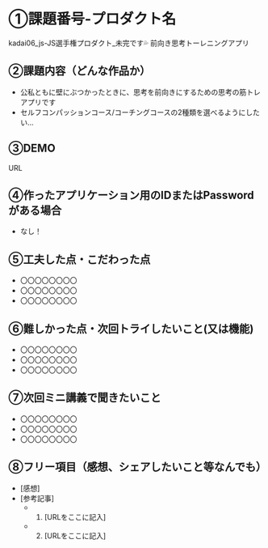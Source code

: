 # ①課題番号-プロダクト名

kadai06_js-JS選手権プロダクト_未完です💦
前向き思考トーレニングアプリ

## ②課題内容（どんな作品か）

- 公私ともに壁にぶつかったときに、思考を前向きにするための思考の筋トレアプリです
- セルフコンパッションコース/コーチングコースの2種類を選べるようにしたい…

## ③DEMO

URL

## ④作ったアプリケーション用のIDまたはPasswordがある場合

- なし！

## ⑤工夫した点・こだわった点

- 〇〇〇〇〇〇〇〇
- 〇〇〇〇〇〇〇〇
- 〇〇〇〇〇〇〇〇

## ⑥難しかった点・次回トライしたいこと(又は機能)

- 〇〇〇〇〇〇〇〇
- 〇〇〇〇〇〇〇〇
- 〇〇〇〇〇〇〇〇

## ⑦次回ミニ講義で聞きたいこと

- 〇〇〇〇〇〇〇〇
- 〇〇〇〇〇〇〇〇
- 〇〇〇〇〇〇〇〇

## ⑧フリー項目（感想、シェアしたいこと等なんでも）

- [感想]
- [参考記事]
  - 1. [URLをここに記入]
  - 2. [URLをここに記入]
